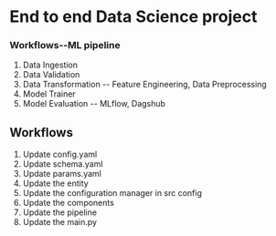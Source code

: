 # End to end Data Science project

### Workflows--ML pipeline

1. Data Ingestion
2. Data Validation
3. Data Transformation -- Feature Engineering, Data Preprocessing
4. Model Trainer
5. Model Evaluation -- MLflow, Dagshub

## Workflows

1. Update config.yaml
2. Update schema.yaml
3. Update params.yaml
4. Update the entity
5. Update the configuration manager in src config
6. Update the components
7. Update the pipeline
8. Update the main.py
